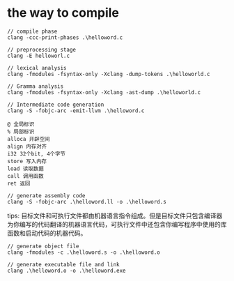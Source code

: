 # the way to compile

```
// compile phase 
clang -ccc-print-phases .\helloword.c
```

```
// preprocessing stage
clang -E helloworl.c
```

```
// lexical analysis
clang -fmodules -fsyntax-only -Xclang -dump-tokens .\helloworld.c

// Gramma analysis
clang -fmodules -fsyntax-only -Xclang -ast-dump .\helloworld.c
```

```
// Intermediate code generation
clang -S -fobjc-arc -emit-llvm .\helloword.c

@ 全局标识
% 局部标识
alloca 开辟空间
align 内存对齐
i32 32个bit, 4个字节
store 写入内存
load 读取数据
call 调用函数
ret 返回
```

```
// generate assembly code
clang -S -fobjc-arc .\helloword.ll -o .\helloword.s
```

tips: 目标文件和可执行文件都由机器语言指令组成。但是目标文件只包含编译器为你编写的代码翻译的机器语言代码，可执行文件中还包含你编写程序中使用的库函数和启动代码的机器代码。

```
// generate object file
clang -fmodules -c .\helloword.s -o .\helloword.o
```

```
// generate executable file and link
clang .\helloword.o -o .\helloword.exe
```